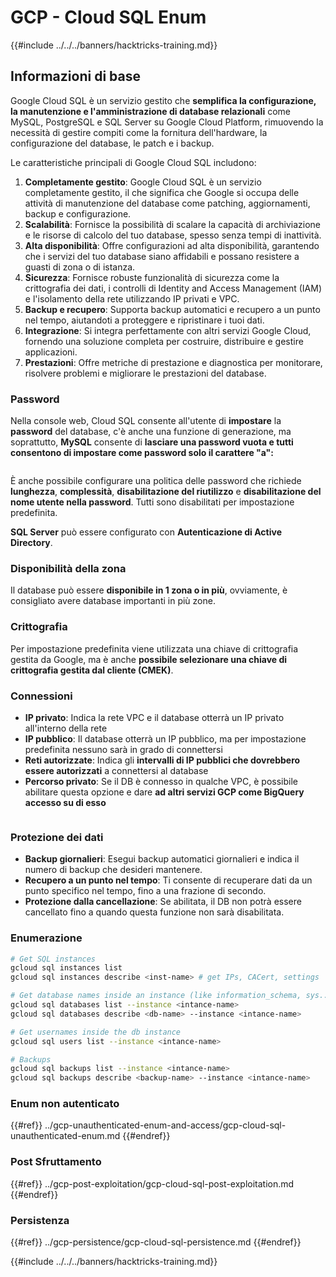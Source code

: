 # GCP - Cloud SQL Enum

{{#include ../../../banners/hacktricks-training.md}}

## Informazioni di base

Google Cloud SQL è un servizio gestito che **semplifica la configurazione, la manutenzione e l'amministrazione di database relazionali** come MySQL, PostgreSQL e SQL Server su Google Cloud Platform, rimuovendo la necessità di gestire compiti come la fornitura dell'hardware, la configurazione del database, le patch e i backup.

Le caratteristiche principali di Google Cloud SQL includono:

1. **Completamente gestito**: Google Cloud SQL è un servizio completamente gestito, il che significa che Google si occupa delle attività di manutenzione del database come patching, aggiornamenti, backup e configurazione.
2. **Scalabilità**: Fornisce la possibilità di scalare la capacità di archiviazione e le risorse di calcolo del tuo database, spesso senza tempi di inattività.
3. **Alta disponibilità**: Offre configurazioni ad alta disponibilità, garantendo che i servizi del tuo database siano affidabili e possano resistere a guasti di zona o di istanza.
4. **Sicurezza**: Fornisce robuste funzionalità di sicurezza come la crittografia dei dati, i controlli di Identity and Access Management (IAM) e l'isolamento della rete utilizzando IP privati e VPC.
5. **Backup e recupero**: Supporta backup automatici e recupero a un punto nel tempo, aiutandoti a proteggere e ripristinare i tuoi dati.
6. **Integrazione**: Si integra perfettamente con altri servizi Google Cloud, fornendo una soluzione completa per costruire, distribuire e gestire applicazioni.
7. **Prestazioni**: Offre metriche di prestazione e diagnostica per monitorare, risolvere problemi e migliorare le prestazioni del database.

### Password

Nella console web, Cloud SQL consente all'utente di **impostare** la **password** del database, c'è anche una funzione di generazione, ma soprattutto, **MySQL** consente di **lasciare una password vuota e tutti consentono di impostare come password solo il carattere "a":**

<figure><img src="../../../images/image (14).png" alt=""><figcaption></figcaption></figure>

È anche possibile configurare una politica delle password che richiede **lunghezza**, **complessità**, **disabilitazione del riutilizzo** e **disabilitazione del nome utente nella password**. Tutti sono disabilitati per impostazione predefinita.

**SQL Server** può essere configurato con **Autenticazione di Active Directory**.

### Disponibilità della zona

Il database può essere **disponibile in 1 zona o in più**, ovviamente, è consigliato avere database importanti in più zone.

### Crittografia

Per impostazione predefinita viene utilizzata una chiave di crittografia gestita da Google, ma è anche **possibile selezionare una chiave di crittografia gestita dal cliente (CMEK)**.

### Connessioni

- **IP privato**: Indica la rete VPC e il database otterrà un IP privato all'interno della rete
- **IP pubblico**: Il database otterrà un IP pubblico, ma per impostazione predefinita nessuno sarà in grado di connettersi
- **Reti autorizzate**: Indica gli **intervalli di IP pubblici che dovrebbero essere autorizzati** a connettersi al database
- **Percorso privato**: Se il DB è connesso in qualche VPC, è possibile abilitare questa opzione e dare **ad altri servizi GCP come BigQuery accesso su di esso**

<figure><img src="../../../images/image (15).png" alt=""><figcaption></figcaption></figure>

### Protezione dei dati

- **Backup giornalieri**: Esegui backup automatici giornalieri e indica il numero di backup che desideri mantenere.
- **Recupero a un punto nel tempo**: Ti consente di recuperare dati da un punto specifico nel tempo, fino a una frazione di secondo.
- **Protezione dalla cancellazione**: Se abilitata, il DB non potrà essere cancellato fino a quando questa funzione non sarà disabilitata.

### Enumerazione
```bash
# Get SQL instances
gcloud sql instances list
gcloud sql instances describe <inst-name> # get IPs, CACert, settings

# Get database names inside an instance (like information_schema, sys...)
gcloud sql databases list --instance <intance-name>
gcloud sql databases describe <db-name> --instance <intance-name>

# Get usernames inside the db instance
gcloud sql users list --instance <intance-name>

# Backups
gcloud sql backups list --instance <intance-name>
gcloud sql backups describe <backup-name> --instance <intance-name>
```
### Enum non autenticato

{{#ref}}
../gcp-unauthenticated-enum-and-access/gcp-cloud-sql-unauthenticated-enum.md
{{#endref}}

### Post Sfruttamento

{{#ref}}
../gcp-post-exploitation/gcp-cloud-sql-post-exploitation.md
{{#endref}}

### Persistenza

{{#ref}}
../gcp-persistence/gcp-cloud-sql-persistence.md
{{#endref}}

{{#include ../../../banners/hacktricks-training.md}}
